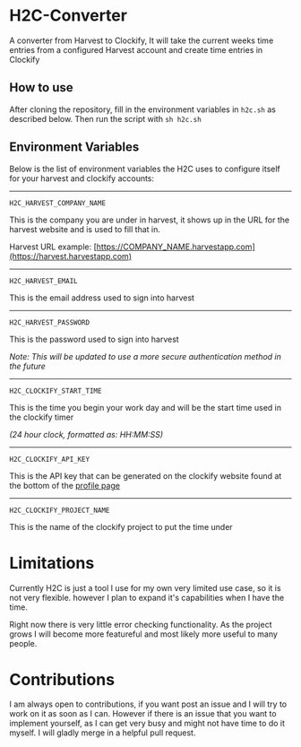 # H2C-Converter
A converter from Harvest to Clockify, It will take the current weeks time entries from a configured Harvest account and create time entries in Clockify

## How to use
After cloning the repository, fill in the environment variables in ```h2c.sh``` as described below. Then run the script with ```sh h2c.sh``` 

## Environment Variables
Below is the list of environment variables the H2C uses to configure itself for your harvest and clockify accounts:

---
```
H2C_HARVEST_COMPANY_NAME
```

This is the company you are under in harvest, it shows up in the URL for the harvest website and is used to fill that in.

Harvest URL example: [https://COMPANY_NAME.harvestapp.com](https://harvest.harvestapp.com)

---
```
H2C_HARVEST_EMAIL
```

This is the email address used to sign into harvest

---
```
H2C_HARVEST_PASSWORD
```

This is the password used to sign into harvest

*Note: This will be updated to use a more secure authentication method 
in the future*

---
```
H2C_CLOCKIFY_START_TIME
```

This is the time you begin your work day and will be the start time
used in the clockify timer

*(24 hour clock, formatted as: HH:MM:SS)*

---
```
H2C_CLOCKIFY_API_KEY
```

This is the API key that can be generated on the clockify website
found at the bottom of the [profile page](https://clockify.me/user/settings)

---
```
H2C_CLOCKIFY_PROJECT_NAME
```

This is the name of the clockify project to put the time under


# Limitations

Currently H2C is just a tool I use for my own very limited use case, so it is not very flexible. however I plan to expand it's capabilities when I have the time.

Right now there is very little error checking functionality. As the project grows I will become more featureful and most likely more useful to many people.

# Contributions
I am always open to contributions, if you want post an issue and I will try to work on it as soon as I can. However if there is an issue that you want to implement yourself, as I can get very busy and might not have time to do it myself. I will gladly merge in a helpful pull request.
